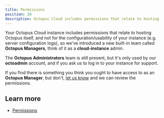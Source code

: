 ```yaml
---
title: Permissions
position: 20
description: Octopus Cloud includes permissions that relate to hosting Octopus itself, and not for the configuration of your instance, as that's managed by Octopus for you.
---
```


Your Octopus Cloud instance includes permissions that relate to hosting Octopus itself, and not for the configuration/usability of your instance (e.g. server configuration logs), so we've introduced a new built-in team called **Octopus Managers**, think of it as a **cloud-instance** admin.

The **Octopus Administrators** team is still present, but it's only used by our **octoadmin** account, and if you ask us to log in to your instance for support.

If you find there is something you think you ought to have access to as an **Octopus Manager**, but don't, [let us know](mailto:support@octopus.com) and we can review the permissions.

## Learn more

- [Permissions](/docs/security/users-and-teams/index.md)